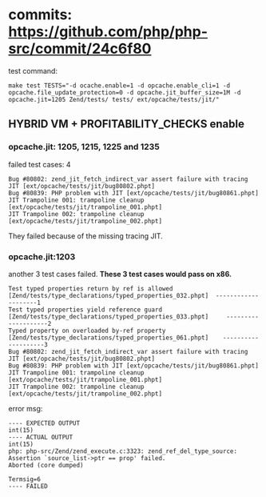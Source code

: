 # commits: https://github.com/php/php-src/commit/24c6f80

test command: 
```
make test TESTS="-d ocache.enable=1 -d opcache.enable_cli=1 -d opcache.file_update_protection=0 -d opcache.jit_buffer_size=1M -d opcache.jit=1205 Zend/tests/ tests/ ext/opcache/tests/jit/"
```

## HYBRID VM + PROFITABILITY_CHECKS enable
### opcache.jit: 1205, 1215, 1225 and 1235

failed test cases: 4
```
Bug #80802: zend_jit_fetch_indirect_var assert failure with tracing JIT [ext/opcache/tests/jit/bug80802.phpt]
Bug #80839: PHP problem with JIT [ext/opcache/tests/jit/bug80861.phpt]
JIT Trampoline 001: trampoline cleanup [ext/opcache/tests/jit/trampoline_001.phpt]
JIT Trampoline 002: trampoline cleanup [ext/opcache/tests/jit/trampoline_002.phpt]
```
They failed because of the missing tracing JIT.

### opcache.jit:1203

another 3 test cases failed. **These 3 test cases would pass on x86.**
```
Test typed properties return by ref is allowed [Zend/tests/type_declarations/typed_properties_032.phpt]  --------------------1
Test typed properties yield reference guard [Zend/tests/type_declarations/typed_properties_033.phpt]     --------------------2
Typed property on overloaded by-ref property [Zend/tests/type_declarations/typed_properties_061.phpt]    --------------------3
Bug #80802: zend_jit_fetch_indirect_var assert failure with tracing JIT [ext/opcache/tests/jit/bug80802.phpt]
Bug #80839: PHP problem with JIT [ext/opcache/tests/jit/bug80861.phpt]
JIT Trampoline 001: trampoline cleanup [ext/opcache/tests/jit/trampoline_001.phpt]
JIT Trampoline 002: trampoline cleanup [ext/opcache/tests/jit/trampoline_002.phpt]
```

error msg:
```
---- EXPECTED OUTPUT
int(15)
---- ACTUAL OUTPUT
int(15)
php: php-src/Zend/zend_execute.c:3323: zend_ref_del_type_source: Assertion `source_list->ptr == prop' failed.
Aborted (core dumped)

Termsig=6
---- FAILED
```
